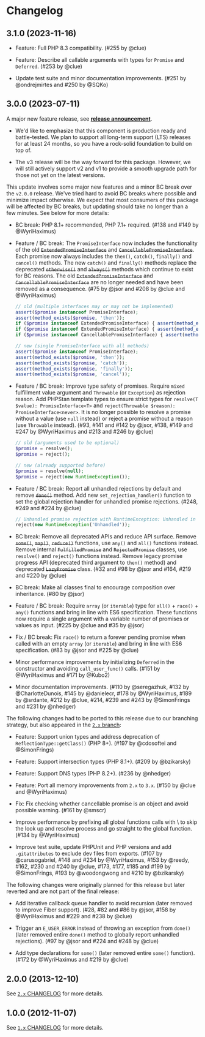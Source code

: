 # Changelog

## 3.1.0 (2023-11-16)

*   Feature: Full PHP 8.3 compatibility.
    (#255 by @clue)

*   Feature: Describe all callable arguments with types for `Promise` and `Deferred`.
    (#253 by @clue)

*   Update test suite and minor documentation improvements.
    (#251 by @ondrejmirtes and #250 by @SQKo)

## 3.0.0 (2023-07-11)

A major new feature release, see [**release announcement**](https://clue.engineering/2023/announcing-reactphp-promise-v3).

*   We'd like to emphasize that this component is production ready and battle-tested.
    We plan to support all long-term support (LTS) releases for at least 24 months,
    so you have a rock-solid foundation to build on top of.

*   The v3 release will be the way forward for this package. However, we will still
    actively support v2 and v1 to provide a smooth upgrade path for those not yet
    on the latest versions.

This update involves some major new features and a minor BC break over the
`v2.0.0` release. We've tried hard to avoid BC breaks where possible and
minimize impact otherwise. We expect that most consumers of this package will be
affected by BC breaks, but updating should take no longer than a few minutes.
See below for more details:

*   BC break: PHP 8.1+ recommended, PHP 7.1+ required.
    (#138 and #149 by @WyriHaximus)

*   Feature / BC break: The `PromiseInterface` now includes the functionality of the old ~~`ExtendedPromiseInterface`~~ and ~~`CancellablePromiseInterface`~~.
    Each promise now always includes the `then()`, `catch()`, `finally()` and `cancel()` methods.
    The new `catch()` and `finally()` methods replace the deprecated ~~`otherwise()`~~ and ~~`always()`~~ methods which continue to exist for BC reasons.
    The old ~~`ExtendedPromiseInterface`~~ and ~~`CancellablePromiseInterface`~~ are no longer needed and have been removed as a consequence.
    (#75 by @jsor and #208 by @clue and @WyriHaximus)

    ```php
    // old (multiple interfaces may or may not be implemented)
    assert($promise instanceof PromiseInterface);
    assert(method_exists($promise, 'then'));
    if ($promise instanceof ExtendedPromiseInterface) { assert(method_exists($promise, 'otherwise')); }
    if ($promise instanceof ExtendedPromiseInterface) { assert(method_exists($promise, 'always')); }
    if ($promise instanceof CancellablePromiseInterface) { assert(method_exists($promise, 'cancel')); }
    
    // new (single PromiseInterface with all methods)
    assert($promise instanceof PromiseInterface);
    assert(method_exists($promise, 'then'));
    assert(method_exists($promise, 'catch'));
    assert(method_exists($promise, 'finally'));
    assert(method_exists($promise, 'cancel'));
    ```

*   Feature / BC break: Improve type safety of promises. Require `mixed` fulfillment value argument and `Throwable` (or `Exception`) as rejection reason.
    Add PHPStan template types to ensure strict types for `resolve(T $value): PromiseInterface<T>` and `reject(Throwable $reason): PromiseInterface<never>`.
    It is no longer possible to resolve a promise without a value (use `null` instead) or reject a promise without a reason (use `Throwable` instead).
    (#93, #141 and #142 by @jsor, #138, #149 and #247 by @WyriHaximus and #213 and #246 by @clue)

    ```php
    // old (arguments used to be optional)
    $promise = resolve();
    $promise = reject();
    
    // new (already supported before)
    $promise = resolve(null);
    $promise = reject(new RuntimeException());
    ```

*   Feature / BC break: Report all unhandled rejections by default and remove ~~`done()`~~ method.
    Add new `set_rejection_handler()` function to set the global rejection handler for unhandled promise rejections.
    (#248, #249 and #224 by @clue)

    ```php
    // Unhandled promise rejection with RuntimeException: Unhandled in example.php:2
    reject(new RuntimeException('Unhandled'));
    ```

*   BC break: Remove all deprecated APIs and reduce API surface.
    Remove ~~`some()`~~, ~~`map()`~~, ~~`reduce()`~~ functions, use `any()` and `all()` functions instead.
    Remove internal ~~`FulfilledPromise`~~ and ~~`RejectedPromise`~~ classes, use `resolve()` and `reject()` functions instead.
    Remove legacy promise progress API (deprecated third argument to `then()` method) and deprecated ~~`LazyPromise`~~ class. 
    (#32 and #98 by @jsor and #164, #219 and #220 by @clue)

*   BC break: Make all classes final to encourage composition over inheritance.
    (#80 by @jsor)

*   Feature / BC break: Require `array` (or `iterable`) type for `all()` + `race()` + `any()` functions and bring in line with ES6 specification.
    These functions now require a single argument with a variable number of promises or values as input.
    (#225 by @clue and #35 by @jsor)

*   Fix / BC break: Fix `race()` to return a forever pending promise when called with an empty `array` (or `iterable`) and bring in line with ES6 specification.
    (#83 by @jsor and #225 by @clue)

*   Minor performance improvements by initializing `Deferred` in the constructor and avoiding `call_user_func()` calls.
    (#151 by @WyriHaximus and #171 by @Kubo2)

*   Minor documentation improvements.
    (#110 by @seregazhuk, #132 by @CharlotteDunois, #145 by @danielecr, #178 by @WyriHaximus, #189 by @srdante, #212 by @clue, #214, #239 and #243 by @SimonFrings and #231 by @nhedger)

The following changes had to be ported to this release due to our branching
strategy, but also appeared in the [`2.x` branch](https://github.com/reactphp/promise/tree/2.x):

*   Feature: Support union types and address deprecation of `ReflectionType::getClass()` (PHP 8+).
    (#197 by @cdosoftei and @SimonFrings)

*   Feature: Support intersection types (PHP 8.1+).
    (#209 by @bzikarsky)

*   Feature: Support DNS types (PHP 8.2+).
    (#236 by @nhedger)

*   Feature: Port all memory improvements from `2.x` to `3.x`.
    (#150 by @clue and @WyriHaximus)

*   Fix: Fix checking whether cancellable promise is an object and avoid possible warning.
    (#161 by @smscr)

*   Improve performance by prefixing all global functions calls with \ to skip the look up and resolve process and go straight to the global function.
    (#134 by @WyriHaximus)

*   Improve test suite, update PHPUnit and PHP versions and add `.gitattributes` to exclude dev files from exports.
    (#107 by @carusogabriel, #148 and #234 by @WyriHaximus, #153 by @reedy, #162, #230 and #240 by @clue, #173, #177, #185 and #199 by @SimonFrings, #193 by @woodongwong and #210 by @bzikarsky)

The following changes were originally planned for this release but later reverted
and are not part of the final release:

*   Add iterative callback queue handler to avoid recursion (later removed to improve Fiber support). 
    (#28, #82 and #86 by @jsor, #158 by @WyriHaximus and #229 and #238 by @clue)

*   Trigger an `E_USER_ERROR` instead of throwing an exception from `done()` (later removed entire `done()` method to globally report unhandled rejections).
    (#97 by @jsor and #224 and #248 by @clue)

*   Add type declarations for `some()` (later removed entire `some()` function).
    (#172 by @WyriHaximus and #219 by @clue)

## 2.0.0 (2013-12-10)

See [`2.x` CHANGELOG](https://github.com/reactphp/promise/blob/2.x/CHANGELOG.md) for more details.

## 1.0.0 (2012-11-07)

See [`1.x` CHANGELOG](https://github.com/reactphp/promise/blob/1.x/CHANGELOG.md) for more details.
